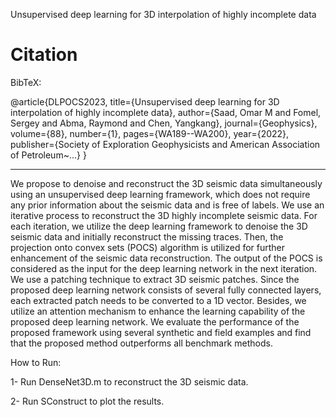 Unsupervised deep learning for 3D interpolation of highly incomplete data

# Citation 

BibTeX:

@article{DLPOCS2023,
  title={Unsupervised deep learning for 3D interpolation of highly incomplete data},
  author={Saad, Omar M and Fomel, Sergey and Abma, Raymond and Chen, Yangkang},
  journal={Geophysics},
  volume={88},
  number={1},
  pages={WA189--WA200},
  year={2022},
  publisher={Society of Exploration Geophysicists and American Association of Petroleum~…}
}

-----------

We propose to denoise and reconstruct the 3D seismic data simultaneously using an unsupervised deep learning framework, which does not require any prior information about the seismic data and is free of labels.
We use an iterative process to reconstruct the 3D highly incomplete seismic data. For each iteration, we utilize the deep learning framework to denoise the 3D seismic data and initially reconstruct the missing traces.
Then, the projection onto convex sets (POCS) algorithm is utilized for further enhancement of the seismic data reconstruction. The output of the POCS is considered as the input for the deep learning network in the next iteration. 
We use a patching technique to extract 3D seismic patches. Since the proposed deep learning network consists of several fully connected layers, each extracted patch needs to be converted to a 1D vector. Besides, we utilize an attention mechanism to enhance the learning capability of the proposed deep learning network. We evaluate the performance of the proposed framework using several synthetic and field examples and find that the proposed method outperforms all benchmark methods.

How to Run:

1- Run DenseNet3D.m to reconstruct the 3D seismic data.

2- Run SConstruct to plot the results.

